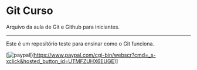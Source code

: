 # Git Curso

Arquivo da aula de Git e Github para iniciantes.

_____________________________________________________________

Este é um repositório teste para ensinar como o Git funciona.

[![paypal](https://www.paypalobjects.com/en_US/i/btn/btn_donateCC_LG.gif)[(https://www.paypal.com/cgi-bin/webscr?cmd=_s-xclick&hosted_button_id=UTMFZUHX6EUGE)]
